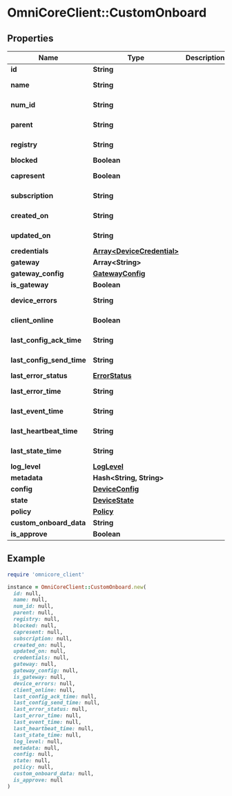 # OmniCoreClient::CustomOnboard

## Properties

| Name | Type | Description | Notes |
| ---- | ---- | ----------- | ----- |
| **id** | **String** |  |  |
| **name** | **String** |  | [optional][readonly] |
| **num_id** | **String** |  | [optional][readonly] |
| **parent** | **String** |  | [optional][readonly] |
| **registry** | **String** |  | [optional][readonly] |
| **blocked** | **Boolean** |  | [optional] |
| **capresent** | **Boolean** |  | [optional][readonly] |
| **subscription** | **String** |  | [optional][readonly] |
| **created_on** | **String** |  | [optional][readonly] |
| **updated_on** | **String** |  | [optional][readonly] |
| **credentials** | [**Array&lt;DeviceCredential&gt;**](DeviceCredential.md) |  | [optional] |
| **gateway** | **Array&lt;String&gt;** |  | [optional] |
| **gateway_config** | [**GatewayConfig**](GatewayConfig.md) |  | [optional] |
| **is_gateway** | **Boolean** |  | [optional] |
| **device_errors** | **String** |  | [optional][readonly] |
| **client_online** | **Boolean** |  | [optional][readonly] |
| **last_config_ack_time** | **String** |  | [optional][readonly] |
| **last_config_send_time** | **String** |  | [optional][readonly] |
| **last_error_status** | [**ErrorStatus**](ErrorStatus.md) |  | [optional] |
| **last_error_time** | **String** |  | [optional][readonly] |
| **last_event_time** | **String** |  | [optional][readonly] |
| **last_heartbeat_time** | **String** |  | [optional][readonly] |
| **last_state_time** | **String** |  | [optional][readonly] |
| **log_level** | [**LogLevel**](LogLevel.md) |  | [optional] |
| **metadata** | **Hash&lt;String, String&gt;** |  | [optional] |
| **config** | [**DeviceConfig**](DeviceConfig.md) |  | [optional] |
| **state** | [**DeviceState**](DeviceState.md) |  | [optional] |
| **policy** | [**Policy**](Policy.md) |  | [optional] |
| **custom_onboard_data** | **String** |  | [optional] |
| **is_approve** | **Boolean** |  | [optional] |

## Example

```ruby
require 'omnicore_client'

instance = OmniCoreClient::CustomOnboard.new(
  id: null,
  name: null,
  num_id: null,
  parent: null,
  registry: null,
  blocked: null,
  capresent: null,
  subscription: null,
  created_on: null,
  updated_on: null,
  credentials: null,
  gateway: null,
  gateway_config: null,
  is_gateway: null,
  device_errors: null,
  client_online: null,
  last_config_ack_time: null,
  last_config_send_time: null,
  last_error_status: null,
  last_error_time: null,
  last_event_time: null,
  last_heartbeat_time: null,
  last_state_time: null,
  log_level: null,
  metadata: null,
  config: null,
  state: null,
  policy: null,
  custom_onboard_data: null,
  is_approve: null
)
```

